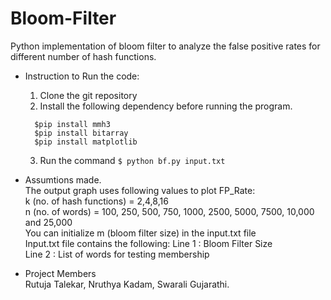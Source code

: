 # Bloom-Filter
Python implementation of bloom filter to analyze the false positive rates for different number of hash functions.

- Instruction to Run the code:  
  1. Clone the git repository  
  2. Install the following dependency before running the program.  
   ``` 
     $pip install mmh3  
     $pip install bitarray  
     $pip install matplotlib  
    ```
  3. Run the command ```$ python bf.py input.txt```
- Assumtions made.   
  The output graph uses following values to plot FP_Rate:   
  k (no. of hash functions) = 2,4,8,16  
  n (no. of words) =  100, 250, 500, 750, 1000, 2500, 5000, 7500, 10,000 and 25,000  
  You can initialize m (bloom filter size) in the input.txt file  
  Input.txt file contains the following:
  Line 1 : Bloom Filter Size  
  Line 2 : List of words for testing membership  

- Project Members  
  Rutuja Talekar, Nruthya Kadam, Swarali Gujarathi.
